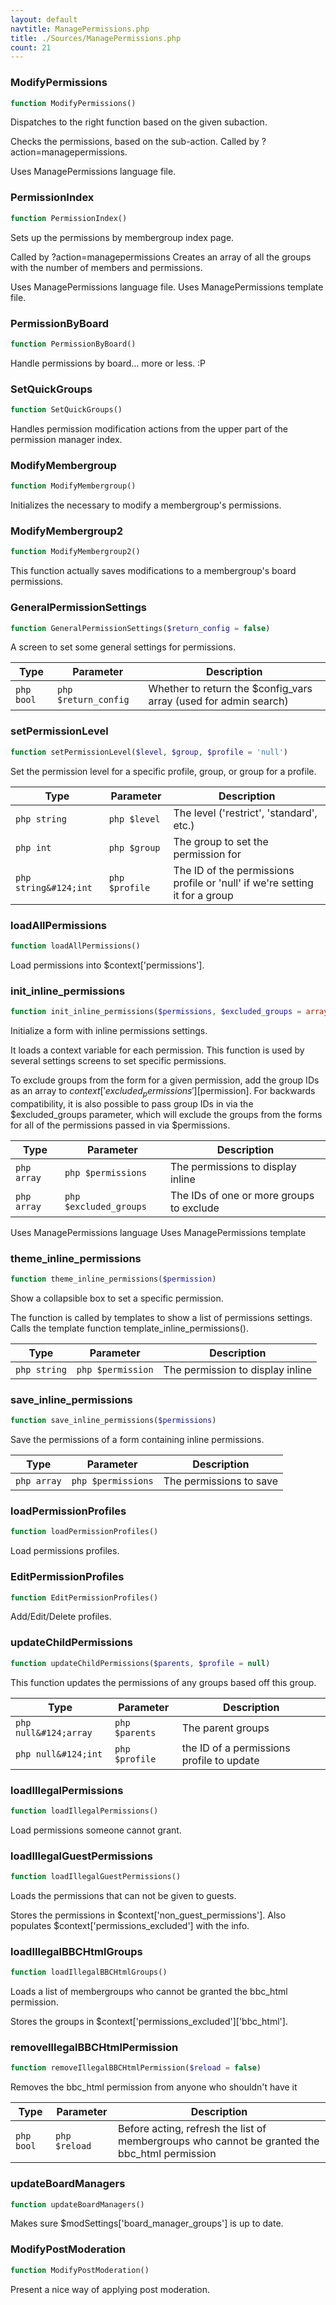 ```yaml
---
layout: default
navtitle: ManagePermissions.php
title: ./Sources/ManagePermissions.php
count: 21
---
```


### ModifyPermissions

```php
function ModifyPermissions()
```
Dispatches to the right function based on the given subaction.

Checks the permissions, based on the sub-action.
Called by ?action=managepermissions.

Uses ManagePermissions language file.

### PermissionIndex

```php
function PermissionIndex()
```
Sets up the permissions by membergroup index page.

Called by ?action=managepermissions
Creates an array of all the groups with the number of members and permissions.

Uses ManagePermissions language file.
Uses ManagePermissions template file.

### PermissionByBoard

```php
function PermissionByBoard()
```
Handle permissions by board... more or less. :P



### SetQuickGroups

```php
function SetQuickGroups()
```
Handles permission modification actions from the upper part of the
permission manager index.



### ModifyMembergroup

```php
function ModifyMembergroup()
```
Initializes the necessary to modify a membergroup's permissions.



### ModifyMembergroup2

```php
function ModifyMembergroup2()
```
This function actually saves modifications to a membergroup's board permissions.



### GeneralPermissionSettings

```php
function GeneralPermissionSettings($return_config = false)
```
A screen to set some general settings for permissions.



Type|Parameter|Description
---|---|---
`php bool`|`php $return_config`|Whether to return the $config_vars array (used for admin search)

### setPermissionLevel

```php
function setPermissionLevel($level, $group, $profile = 'null')
```
Set the permission level for a specific profile, group, or group for a profile.



Type|Parameter|Description
---|---|---
`php string`|`php $level`|The level ('restrict', 'standard', etc.)
`php int`|`php $group`|The group to set the permission for
`php string&#124;int`|`php $profile`|The ID of the permissions profile or 'null' if we're setting it for a group

### loadAllPermissions

```php
function loadAllPermissions()
```
Load permissions into $context['permissions'].



### init_inline_permissions

```php
function init_inline_permissions($permissions, $excluded_groups = array())
```
Initialize a form with inline permissions settings.

It loads a context variable for each permission.
This function is used by several settings screens to set specific permissions.

To exclude groups from the form for a given permission, add the group IDs as
an array to $context['excluded_permissions'][$permission]. For backwards
compatibility, it is also possible to pass group IDs in via the
$excluded_groups parameter, which will exclude the groups from the forms for
all of the permissions passed in via $permissions.

Type|Parameter|Description
---|---|---
`php array`|`php $permissions`|The permissions to display inline
`php array`|`php $excluded_groups`|The IDs of one or more groups to exclude

Uses ManagePermissions language
Uses ManagePermissions template

### theme_inline_permissions

```php
function theme_inline_permissions($permission)
```
Show a collapsible box to set a specific permission.

The function is called by templates to show a list of permissions settings.
Calls the template function template_inline_permissions().

Type|Parameter|Description
---|---|---
`php string`|`php $permission`|The permission to display inline

### save_inline_permissions

```php
function save_inline_permissions($permissions)
```
Save the permissions of a form containing inline permissions.



Type|Parameter|Description
---|---|---
`php array`|`php $permissions`|The permissions to save

### loadPermissionProfiles

```php
function loadPermissionProfiles()
```
Load permissions profiles.



### EditPermissionProfiles

```php
function EditPermissionProfiles()
```
Add/Edit/Delete profiles.



### updateChildPermissions

```php
function updateChildPermissions($parents, $profile = null)
```
This function updates the permissions of any groups based off this group.



Type|Parameter|Description
---|---|---
`php null&#124;array`|`php $parents`|The parent groups
`php null&#124;int`|`php $profile`|the ID of a permissions profile to update

### loadIllegalPermissions

```php
function loadIllegalPermissions()
```
Load permissions someone cannot grant.



### loadIllegalGuestPermissions

```php
function loadIllegalGuestPermissions()
```
Loads the permissions that can not be given to guests.

Stores the permissions in $context['non_guest_permissions'].
Also populates $context['permissions_excluded'] with the info.

### loadIllegalBBCHtmlGroups

```php
function loadIllegalBBCHtmlGroups()
```
Loads a list of membergroups who cannot be granted the bbc_html permission.

Stores the groups in $context['permissions_excluded']['bbc_html'].

### removeIllegalBBCHtmlPermission

```php
function removeIllegalBBCHtmlPermission($reload = false)
```
Removes the bbc_html permission from anyone who shouldn't have it



Type|Parameter|Description
---|---|---
`php bool`|`php $reload`|Before acting, refresh the list of membergroups who cannot be granted the bbc_html permission

### updateBoardManagers

```php
function updateBoardManagers()
```
Makes sure $modSettings['board_manager_groups'] is up to date.



### ModifyPostModeration

```php
function ModifyPostModeration()
```
Present a nice way of applying post moderation.



